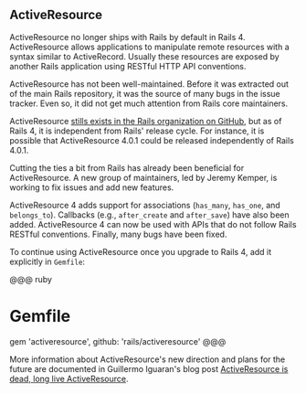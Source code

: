 ## <a id="activeresource"></a>ActiveResource

ActiveResource no longer ships with Rails by default in Rails 4. ActiveResource
allows applications to manipulate remote resources with a syntax similar to
ActiveRecord. Usually these resources are exposed by another Rails application
using RESTful HTTP API conventions.

ActiveResource has not been well-maintained. Before it was extracted out of the
main Rails repository, it was the source of many bugs in the issue tracker.
Even so, it did not get much attention from Rails core maintainers.

ActiveResource [stills exists in the Rails organization on
GitHub](http://github.com/rails/activeresource), but as of Rails 4, it is
independent from Rails' release cycle. For instance, it is possible that
ActiveResource 4.0.1 could be released independently of Rails 4.0.1.

Cutting the ties a bit from Rails has already been beneficial for
ActiveResource. A new group of maintainers, led by Jeremy Kemper, is
working to fix issues and add new features.

ActiveResource 4 adds support for associations (`has_many`, `has_one`, and
`belongs_to`). Callbacks (e.g., `after_create` and `after_save`) have also been
added. ActiveResource 4 can now be used with APIs that do not follow Rails
RESTful conventions. Finally, many bugs have been fixed.

To continue using ActiveResource once you upgrade to Rails 4, add it explicitly
in `Gemfile`:

@@@ ruby
# Gemfile
gem 'activeresource', github: 'rails/activeresource'
@@@

More information about ActiveResource's new direction and plans for the future
are documented in Guillermo Iguaran's blog post [ActiveResource is dead, long
live ActiveResource](http://yetimedia.tumblr.com/post/35233051627/activeresource-is-dead-long-live-activeresource).

